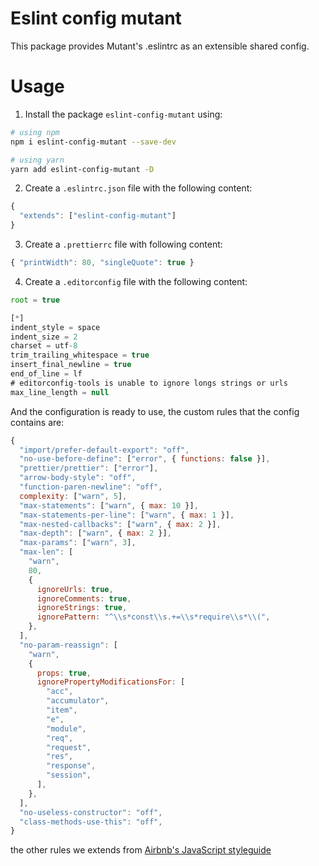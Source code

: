 # Eslint config mutant

This package provides Mutant's .eslintrc as an extensible shared config.

# Usage

1. Install the package `eslint-config-mutant` using:

```bash
# using npm
npm i eslint-config-mutant --save-dev
```

```bash
# using yarn
yarn add eslint-config-mutant -D
```

2. Create a `.eslintrc.json` file with the following content:

```javascript
{
  "extends": ["eslint-config-mutant"]
}
```

3. Create a `.prettierrc` file with following content:

```javascript
{ "printWidth": 80, "singleQuote": true }
```

4. Create a `.editorconfig` file with the following content:

```javascript
root = true

[*]
indent_style = space
indent_size = 2
charset = utf-8
trim_trailing_whitespace = true
insert_final_newline = true
end_of_line = lf
# editorconfig-tools is unable to ignore longs strings or urls
max_line_length = null
```

And the configuration is ready to use, the custom rules that the config contains are:

```javascript
{
  "import/prefer-default-export": "off",
  "no-use-before-define": ["error", { functions: false }],
  "prettier/prettier": ["error"],
  "arrow-body-style": "off",
  "function-paren-newline": "off",
  complexity: ["warn", 5],
  "max-statements": ["warn", { max: 10 }],
  "max-statements-per-line": ["warn", { max: 1 }],
  "max-nested-callbacks": ["warn", { max: 2 }],
  "max-depth": ["warn", { max: 2 }],
  "max-params": ["warn", 3],
  "max-len": [
    "warn",
    80,
    {
      ignoreUrls: true,
      ignoreComments: true,
      ignoreStrings: true,
      ignorePattern: "^\\s*const\\s.+=\\s*require\\s*\\(",
    },
  ],
  "no-param-reassign": [
    "warn",
    {
      props: true,
      ignorePropertyModificationsFor: [
        "acc",
        "accumulator",
        "item",
        "e",
        "module",
        "req",
        "request",
        "res",
        "response",
        "session",
      ],
    },
  ],
  "no-useless-constructor": "off",
  "class-methods-use-this": "off",
}
```

the other rules we extends from [Airbnb's JavaScript styleguide](https://github.com/airbnb/javascript)
